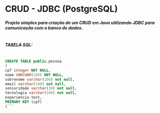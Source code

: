 # CRUD - JDBC (PostgreSQL)

##### Projeto simples para criação de um CRUD em Java utilizando JDBC para comunicação com o banco de dados.
#
##### TABELA SQL:

#
```sql 
CREATE TABLE public.pessoa
(
cpf integer NOT NULL,
nome VARCHAR(100) NOT NULL,
sobrenome varchar(100) not null,
email varchar(100) not null,
senioridade varchar(30) not null,
tecnologia varchar(100) not null,
experiencia text,
PRIMARY KEY (cpf)
)```
